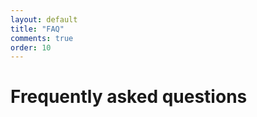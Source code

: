 ```yaml
---
layout: default
title: "FAQ"
comments: true
order: 10
---
```


<div class="jumbotron">
	<div class="container">
	<h1>Frequently asked questions</h1>
	</div>
</div>


